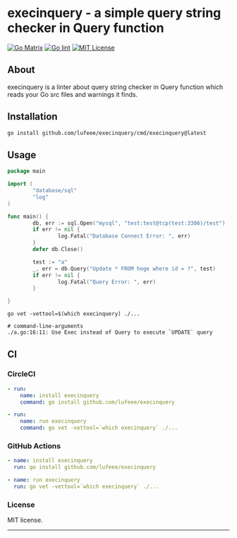 # execinquery - a simple query string checker in Query function

[![Go Matrix](https://github.com/lufeee/execinquery/actions/workflows/go-cross.yml/badge.svg?branch=main)](https://github.com/lufeee/execinquery/actions/workflows/go-cross.yml)
[![Go lint](https://github.com/lufeee/execinquery/actions/workflows/lint.yml/badge.svg?branch=main)](https://github.com/lufeee/execinquery/actions/workflows/lint.yml)
[![MIT License](http://img.shields.io/badge/license-MIT-blue.svg?style=flat)](LICENSE)

## About

execinquery is a linter about query string checker in Query function which reads your Go src files and
warnings it finds.

## Installation

```sh
go install github.com/lufeee/execinquery/cmd/execinquery@latest
```

## Usage

```go
package main

import (
        "database/sql"
        "log"
)

func main() {
        db, err := sql.Open("mysql", "test:test@tcp(test:3306)/test")
        if err != nil {
                log.Fatal("Database Connect Error: ", err)
        }
        defer db.Close()

        test := "a"
        _, err = db.Query("Update * FROM hoge where id = ?", test)
        if err != nil {
                log.Fatal("Query Error: ", err)
        }

}
```

```console
go vet -vettool=$(which execinquery) ./...

# command-line-arguments
./a.go:16:11: Use Exec instead of Query to execute `UPDATE` query
```

## CI

### CircleCI

```yaml
- run:
    name: install execinquery
    command: go install github.com/lufeee/execinquery

- run:
    name: run execinquery
    command: go vet -vettool=`which execinquery` ./...
```

### GitHub Actions

```yaml
- name: install execinquery
  run: go install github.com/lufeee/execinquery

- name: run execinquery
  run: go vet -vettool=`which execinquery` ./...
```

### License

MIT license.

<hr>

